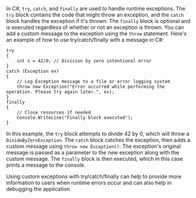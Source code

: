 In C#, `try`, `catch`, and `finally` are used to handle runtime exceptions. The `try` block contains the code that might throw an exception, and the `catch` block handles the exception if it's thrown. The `finally` block is optional and is executed regardless of whether or not an exception is thrown. You can add a custom message to the exception using the `throw` statement. Here's an example of how to use try/catch/finally with a message in C#:

```
try
{
    int x = 42/0; // Division by zero intentional error
}
catch (Exception ex)
{
    // Log Exception message to a file or error logging system
    throw new Exception("Error occurred while performing the operation. Please try again later.", ex);
}
finally
{
    // Close resources if needed
    Console.WriteLine("Finally block executed");
}
```

In this example, the `try` block attempts to divide 42 by 0, which will throw a `DivideByZeroException`. The `catch` block catches the exception, then adds a custom message using `throw new Exception()`. The exception's original message is passed as a parameter to the new exception along with the custom message. The `finally` block is then executed, which in this case prints a message to the console.

Using custom exceptions with try/catch/finally can help to provide more information to users when runtime errors occur and can also help in debugging the application.
